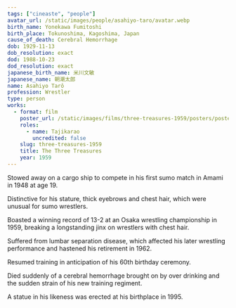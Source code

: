 ```yaml
---
tags: ["cineaste", "people"]
avatar_url: /static/images/people/asahiyo-taro/avatar.webp
birth_name: Yonekawa Fumitoshi
birth_place: Tokunoshima, Kagoshima, Japan
cause_of_death: Cerebral Hemorrhage
dob: 1929-11-13
dob_resolution: exact
dod: 1988-10-23
dod_resolution: exact
japanese_birth_name: 米川文敏
japanese_name: 朝潮太郎
name: Asahiyo Tarô
profession: Wrestler
type: person
works:
  - format: film
    poster_url: /static/images/films/three-treasures-1959/posters/poster.webp
    roles:
      - name: Tajikarao
        uncredited: false
    slug: three-treasures-1959
    title: The Three Treasures
    year: 1959
---
```


Stowed away on a cargo ship to compete in his first sumo match in Amami in 1948
at age 19.

Distinctive for his stature, thick eyebrows and chest hair, which were unusual
for sumo wrestlers.

Boasted a winning record of 13-2 at an Osaka wrestling championship in 1959,
breaking a longstanding jinx on wrestlers with chest hair.

Suffered from lumbar separation disease, which affected his later wrestling
performance and hastened his retirement in 1962.

Resumed training in anticipation of his 60th birthday ceremony.

Died suddenly of a cerebral hemorrhage brought on by over drinking and the
sudden strain of his new training regiment.

A statue in his likeness was erected at his birthplace in 1995.

